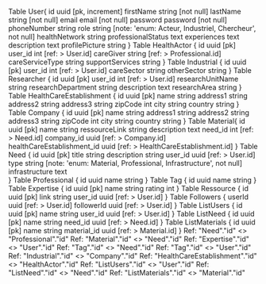 Table User{
  id uuid [pk, increment]
  firstName string [not null]
  lastName string [not null]
  email email [not null]
  password password [not null]
  phoneNumber string
  role string [note: 'enum: Acteur, Industriel, Chercheur', not null] 
  healthNetwork string
  professionalStatus text
  experiences text
  description text
  profilePicture string
}
Table HealthActor {
  id uuid [pk]
  user_id int [ref: > User.id]
  careGiver string  [ref: > Professional.id]
  careServiceType string
  supportServices string
}
Table Industrial {
  id uuid [pk]
  user_id int [ref: > User.id]
  careSector string
  otherSector string
}
Table Researcher {
  id uuid [pk]
  user_id int [ref: > User.id]
  researchUnitName string
  researchDepartment string
  description text
  researchArea string
}
Table HealthCareEstablishment {
  id uuid [pk]
  name string
  address1 string
  address2 string
  address3 string
  zipCode int
  city string
  country string
}
Table Company {
  id uuid [pk]
  name string
  address1 string
  address2 string
  address3 string
  zipCode int
  city string
  country string
}
Table Material{
  id uuid [pk]
  name string
  ressourceLink string
  description text
  need_id int [ref: > Need.id]
  company_id uuid [ref: > Company.id]
  healthCareEstablishment_id uuid [ref: > HealthCareEstablishment.id]
}
Table Need {
  id uuid [pk]
  title string
  description string
  user_id uuid [ref: > User.id]
  type string [note: 'enum: Material, Professional, Infrastructure', not null]
  infrastructure text  
}
Table Professional {
  id uuid
  name string
}
Table Tag {
  id uuid
  name string
}
Table Expertise {
  id uuid [pk]
  name string
  rating int
}
Table Ressource {
  id uuid [pk]
  link string
  user_id uuid [ref: > User.id]
}
Table Followers {
  userId uuid [ref: > User.id]
  followerId uuid [ref: > User.id]
}
Table ListUsers {
  id uuid [pk]
  name string
  user_id uuid [ref: > User.id] 
}
Table ListNeed {
  id uuid [pk]
  name string
  need_id uuid [ref: > Need.id]
}
Table ListMaterials {
  id uuid [pk]
  name string
  material_id uuid [ref: > Material.id] 
}
Ref: "Need"."id" <> "Professional"."id"
Ref: "Material"."id" <> "Need"."id"
Ref: "Expertise"."id" <> "User"."id"
Ref: "Tag"."id" <> "Need"."id"
Ref: "Tag"."id" <> "User"."id"
Ref: "Industrial"."id" <> "Company"."id"
Ref: "HealthCareEstablishment"."id" <> "HealthActor"."id"
Ref: "ListUsers"."id" <> "User"."id"
Ref: "ListNeed"."id" <> "Need"."id"
Ref: "ListMaterials"."id" <> "Material"."id"